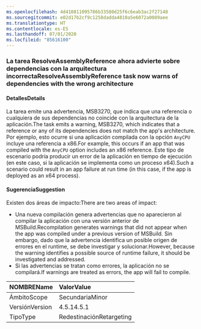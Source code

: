 ```yaml
---
ms.openlocfilehash: 4d410811095786b33580d25f6c6eab3ac2f27148
ms.sourcegitcommit: e02d17b2cf9c1258dadda4810a5e6072a0089aee
ms.translationtype: HT
ms.contentlocale: es-ES
ms.lasthandoff: 07/01/2020
ms.locfileid: "85616100"
---
```

### <a name="resolveassemblyreference-task-now-warns-of-dependencies-with-the-wrong-architecture"></a><span data-ttu-id="19c00-101">La tarea ResolveAssemblyReference ahora advierte sobre dependencias con la arquitectura incorrecta</span><span class="sxs-lookup"><span data-stu-id="19c00-101">ResolveAssemblyReference task now warns of dependencies with the wrong architecture</span></span>

#### <a name="details"></a><span data-ttu-id="19c00-102">Detalles</span><span class="sxs-lookup"><span data-stu-id="19c00-102">Details</span></span>

<span data-ttu-id="19c00-103">La tarea emite una advertencia, MSB3270, que indica que una referencia o cualquiera de sus dependencias no coincide con la arquitectura de la aplicación.</span><span class="sxs-lookup"><span data-stu-id="19c00-103">The task emits a warning, MSB3270, which indicates that a reference or any of its dependencies does not match the app's architecture.</span></span> <span data-ttu-id="19c00-104">Por ejemplo, esto ocurre si una aplicación compilada con la opción `AnyCPU` incluye una referencia a x86.</span><span class="sxs-lookup"><span data-stu-id="19c00-104">For example, this occurs if an app that was compiled with the `AnyCPU` option includes an x86 reference.</span></span> <span data-ttu-id="19c00-105">Este tipo de escenario podría producir un error de la aplicación en tiempo de ejecución (en este caso, si la aplicación se implementa como un proceso x64).</span><span class="sxs-lookup"><span data-stu-id="19c00-105">Such a scenario could result in an app failure at run time (in this case, if the app is deployed as an x64 process).</span></span>

#### <a name="suggestion"></a><span data-ttu-id="19c00-106">Sugerencia</span><span class="sxs-lookup"><span data-stu-id="19c00-106">Suggestion</span></span>

<span data-ttu-id="19c00-107">Existen dos áreas de impacto:</span><span class="sxs-lookup"><span data-stu-id="19c00-107">There are two areas of impact:</span></span>

- <span data-ttu-id="19c00-108">Una nueva compilación genera advertencias que no aparecieron al compilar la aplicación con una versión anterior de MSBuild.</span><span class="sxs-lookup"><span data-stu-id="19c00-108">Recompilation generates warnings that did not appear when the app was compiled under a previous version of MSBuild.</span></span> <span data-ttu-id="19c00-109">Sin embargo, dado que la advertencia identifica un posible origen de errores en el runtime, se debe investigar y solucionar.</span><span class="sxs-lookup"><span data-stu-id="19c00-109">However, because the warning identifies a possible source of runtime failure, it should be investigated and addressed.</span></span>
- <span data-ttu-id="19c00-110">Si las advertencias se tratan como errores, la aplicación no se compilará.</span><span class="sxs-lookup"><span data-stu-id="19c00-110">If warnings are treated as errors, the app will fail to compile.</span></span>

| <span data-ttu-id="19c00-111">NOMBRE</span><span class="sxs-lookup"><span data-stu-id="19c00-111">Name</span></span>    | <span data-ttu-id="19c00-112">Valor</span><span class="sxs-lookup"><span data-stu-id="19c00-112">Value</span></span>       |
|:--------|:------------|
| <span data-ttu-id="19c00-113">Ámbito</span><span class="sxs-lookup"><span data-stu-id="19c00-113">Scope</span></span>   | <span data-ttu-id="19c00-114">Secundaria</span><span class="sxs-lookup"><span data-stu-id="19c00-114">Minor</span></span>       |
| <span data-ttu-id="19c00-115">Versión</span><span class="sxs-lookup"><span data-stu-id="19c00-115">Version</span></span> | <span data-ttu-id="19c00-116">4.5.1</span><span class="sxs-lookup"><span data-stu-id="19c00-116">4.5.1</span></span>       |
| <span data-ttu-id="19c00-117">Tipo</span><span class="sxs-lookup"><span data-stu-id="19c00-117">Type</span></span>    | <span data-ttu-id="19c00-118">Redestinación</span><span class="sxs-lookup"><span data-stu-id="19c00-118">Retargeting</span></span> |
